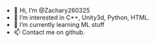 - 👋 Hi, I’m @Zachary260325
- 👀 I’m interested in C++, Unity3d, Python, HTML.
- 🌱 I’m currently learning ML stuff
- 📫 Contact me on github.

<!---
Zachary260325/Zachary260325 is a ✨ special ✨ repository because its `README.md` (this file) appears on your GitHub profile.
You can click the Preview link to take a look at your changes.
--->
